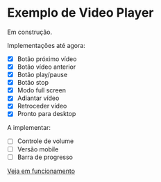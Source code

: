 # Exemplo de Video Player

Em construção.

Implementações até agora:

- [x] Botão próximo vídeo
- [x] Botão vídeo anterior
- [x] Botão play/pause
- [x] Botão stop
- [x] Modo full screen
- [x] Adiantar vídeo
- [x] Retroceder vídeo
- [x] Pronto para desktop

A implementar:

- [ ] Controle de volume
- [ ] Versão mobile
- [ ] Barra de progresso

<a href=“https://m0nicavaz.github.io/VideoPlayer“>Veja em funcionamento</a>
